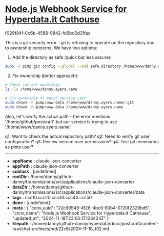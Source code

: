 # [Node.js Webhook Service for Hyperdata.it Cathouse](https://claude.ai/chat/22c60548-4f26-4bc6-80b4-0720f2329bd5)

f029f84f-0c6b-4588-9842-fd6bd3d31fac

 This is a git security error - git is refusing to operate on the repository due to ownership concerns. We have two options:

1. Add the directory as safe (quick but less secure):
```bash
sudo -u pimp git config --global --add safe.directory /home/www/danny.ayers.name
```

2. Fix ownership (better approach):
```bash
# Check current ownership
ls -la /home/www/danny.ayers.name

# Fix ownership to match service user
sudo chown -R pimp:www-data /home/www/danny.ayers.name/.git
sudo chown -R pimp:www-data /home/www/danny.ayers.name
```

Also, let's verify the actual path - the error mentions '/home/github/postcraft' but our service is trying to use '/home/www/danny.ayers.name'

q1: Want to check the actual repository path?
q2: Need to verify git user configuration?
q3: Review service user permissions?
q4: Test git commands as pimp user?

---

* **appName** : claude-json-converter
* **appPath** : claude-json-converter
* **subtask** : [undefined]
* **rootDir** : /home/danny/github-danny/transmissions/src/applications/claude-json-converter
* **dataDir** : /home/danny/github-danny/transmissions/src/applications/claude-json-converter/data
* **tags** : ccc10.ccc20.ccc30.ccc40.ccc50
* **done** : [undefined]
* **meta** : {
  "conv_uuid": "22c60548-4f26-4bc6-80b4-0720f2329bd5",
  "conv_name": "Node.js Webhook Service for Hyperdata.it Cathouse",
  "updated_at": "2024-11-18T23:00:17.103434Z"
}
* **filepath** : /home/danny/github-danny/hyperdata/docs/postcraft/content-raw/chat-archives/md/22c6/2024-11-18_f02.md